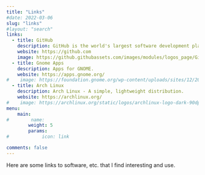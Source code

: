 ```yaml
---
title: "Links"
#date: 2022-03-06
slug: "links"
#layout: "search"
links:
  - title: GitHub
    description: GitHub is the world's largest software development platform.
    website: https://github.com
    image: https://github.githubassets.com/images/modules/logos_page/GitHub-Mark.png
  - title: Gnome Apps
    description: Apps for GNOME.
    website: https://apps.gnome.org/
#    image: https://foundation.gnome.org/wp-content/uploads/sites/12/2021/03/gnome-logos-1.png
  - title: Arch Linux
    description: Arch Linux - A simple, lightweight distribution.
    website: https://archlinux.org/
#    image: https://archlinux.org/static/logos/archlinux-logo-dark-90dpi.ebdee92a15b3.png
menu:
    main: 
#        name: 
        weight: 5
        params:
#            icon: link

comments: false
---
```


Here are some links to software, etc. that I find interesting and use.